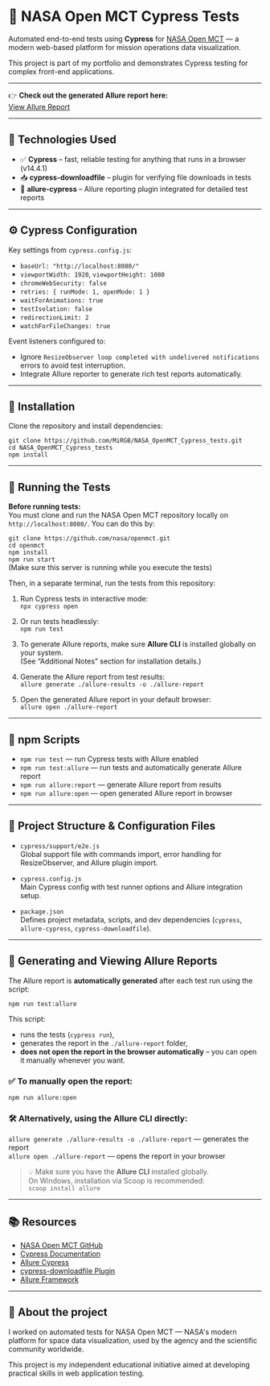# 🚀 NASA Open MCT Cypress Tests

Automated end-to-end tests using **Cypress** for [NASA Open MCT](https://github.com/nasa/openmct) — a modern web-based platform for mission operations data visualization.

This project is part of my portfolio and demonstrates Cypress testing for complex front-end applications.

---

👉 **Check out the generated Allure report here:**  
[View Allure Report](https://mirgb.github.io/NASA_OpenMCT_Cypress_tests/)

---

## 🧪 Technologies Used

- ✅ **Cypress** – fast, reliable testing for anything that runs in a browser (v14.4.1)  
- 📥 **cypress-downloadfile** – plugin for verifying file downloads in tests  
- 🎯 **allure-cypress** – Allure reporting plugin integrated for detailed test reports

---

## ⚙️ Cypress Configuration

Key settings from `cypress.config.js`:

- `baseUrl: "http://localhost:8080/"`
- `viewportWidth: 1920`, `viewportHeight: 1080`
- `chromeWebSecurity: false`
- `retries: { runMode: 1, openMode: 1 }`
- `waitForAnimations: true`
- `testIsolation: false`
- `redirectionLimit: 2`
- `watchForFileChanges: true`

Event listeners configured to:

- Ignore `ResizeObserver loop completed with undelivered notifications` errors to avoid test interruption.
- Integrate Allure reporter to generate rich test reports automatically.

---

## 🔧 Installation

Clone the repository and install dependencies:

`git clone https://github.com/MiRGB/NASA_OpenMCT_Cypress_tests.git`  
`cd NASA_OpenMCT_Cypress_tests`  
`npm install`

---

## 🚀 Running the Tests

**Before running tests:**  
You must clone and run the NASA Open MCT repository locally on `http://localhost:8080/`. You can do this by:

`git clone https://github.com/nasa/openmct.git`  
`cd openmct`  
`npm install`  
`npm run start`  
(Make sure this server is running while you execute the tests)

Then, in a separate terminal, run the tests from this repository:

1. Run Cypress tests in interactive mode:  
   `npx cypress open`

2. Or run tests headlessly:  
   `npm run test`

3. To generate Allure reports, make sure **Allure CLI** is installed globally on your system.  
   (See “Additional Notes” section for installation details.)

4. Generate the Allure report from test results:  
   `allure generate ./allure-results -o ./allure-report`

5. Open the generated Allure report in your default browser:  
   `allure open ./allure-report`

---

## 🧰 npm Scripts

- `npm run test` — run Cypress tests with Allure enabled  
- `npm run test:allure` — run tests and automatically generate Allure report  
- `npm run allure:report` — generate Allure report from results  
- `npm run allure:open` — open generated Allure report in browser

---

## 📂 Project Structure & Configuration Files

- `cypress/support/e2e.js`  
  Global support file with commands import, error handling for ResizeObserver, and Allure plugin import.

- `cypress.config.js`  
  Main Cypress config with test runner options and Allure integration setup.

- `package.json`  
  Defines project metadata, scripts, and dev dependencies (`cypress`, `allure-cypress`, `cypress-downloadfile`).

---

## 🧾 Generating and Viewing Allure Reports

The Allure report is **automatically generated** after each test run using the script:

`npm run test:allure`

This script:  
- runs the tests (`cypress run`),  
- generates the report in the `./allure-report` folder,  
- **does not open the report in the browser automatically** – you can open it manually whenever you want.

### ✅ To manually open the report:

`npm run allure:open`

### 🛠️ Alternatively, using the Allure CLI directly:

`allure generate ./allure-results -o ./allure-report` — generates the report  
`allure open ./allure-report` — opens the report in your browser

> 💡 Make sure you have the **Allure CLI** installed globally.  
> On Windows, installation via Scoop is recommended:  
> `scoop install allure`

---

## 📚 Resources

- [NASA Open MCT GitHub](https://github.com/nasa/openmct)  
- [Cypress Documentation](https://docs.cypress.io)  
- [Allure Cypress](https://www.npmjs.com/package/allure-cypress)  
- [cypress-downloadfile Plugin](https://github.com/NoriSte/cypress-downloadfile)  
- [Allure Framework](https://docs.qameta.io/allure/)

---

## 🚀 About the project

I worked on automated tests for NASA Open MCT — NASA's modern platform for space data visualization, used by the agency and the scientific community worldwide.

This project is my independent educational initiative aimed at developing practical skills in web application testing.
